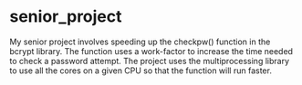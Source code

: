 # senior_project
My senior project involves speeding up the checkpw() function in the bcrypt library.  The function uses a work-factor to increase the time needed to check a password attempt.  The project uses the multiprocessing library to use all the cores on a given CPU so that the function will run faster.
